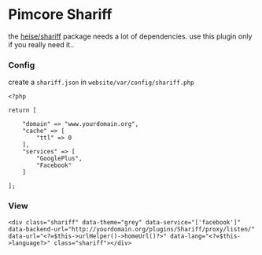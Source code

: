 # Pimcore Shariff

the [heise/shariff](https://github.com/heiseonline/shariff-backend-php) package needs a lot of dependencies. use this plugin only if you really need it..

### Config

create a `shariff.json` in `website/var/config/shariff.php`


```
<?php

return [

    "domain" => "www.yourdomain.org",
    "cache" => [
        "ttl" => 0
    ],
    "services" => [
        "GooglePlus",
        "Facebook"
    ]

];
```

### View

```
<div class="shariff" data-theme="grey" data-service="['facebook']" data-backend-url="http://yourdomain.org/plugins/Shariff/proxy/listen/" data-url="<?=$this->urlHelper()->homeUrl()?>" data-lang="<?=$this->language?>" class="shariff"></div>
```